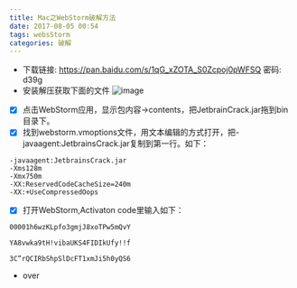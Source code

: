 ```yaml
---
title: Mac之WebStorm破解方法
date: 2017-08-05 00:54
tags: websStorm
categories: 破解
---
```

- 下载链接: https://pan.baidu.com/s/1qG_xZOTA_S0Zcpoj0pWFSQ 密码: d39g
- 安装解压获取下面的文件
![image](https://upload-images.jianshu.io/upload_images/4241355-408a86461f1569fe.png?imageMogr2/auto-orient/strip%7CimageView2/2/w/700)

- [x] 点击WebStorm应用，显示包内容->contents，把JetbrainCrack.jar拖到bin目录下。
- [x] 找到webstorm.vmoptions文件，用文本编辑的方式打开，把-javaagent:JetbrainsCrack.jar复制到第一行。如下：
```text
-javaagent:JetbrainsCrack.jar
-Xms128m
-Xmx750m
-XX:ReservedCodeCacheSize=240m
-XX:+UseCompressedOops
```
- [x] 打开WebStorm,Activaton code里输入如下：
```text
00001h6wzKLpfo3gmjJ8xoTPw5mQvY

YA8vwka9tH!vibaUKS4FIDIkUfy!!f

3C”rQCIRbShpSlDcFT1xmJi5h0yQS6
```
- over







